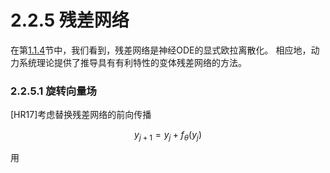 # 2.2.5 残差网络

在第[1.1.4](../../1.-yin-yan/1.1-dong-ji/1.1.4-lian-xu-shen-du-de-shen-jing-wang-luo.md)节中，我们看到，残差网络是神经ODE的显式欧拉离散化。 相应地，动力系统理论提供了推导具有有利特性的变体残差网络的方法。

### 2.2.5.1 旋转向量场

\[HR17]考虑替换残差网络的前向传播



$$
y_{j+1}=y_{j}+f_{\theta}\left(y_{j}\right)
$$

用

###

